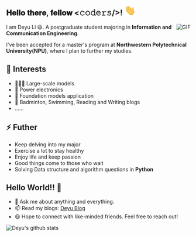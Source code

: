 <h2> 𝐇𝐞𝐥𝐥𝐨 𝐭𝐡𝐞𝐫𝐞, 𝐟𝐞𝐥𝐥𝐨𝐰 <𝚌𝚘𝚍𝚎𝚛𝚜/>! <img src="https://raw.githubusercontent.com/ABSphreak/ABSphreak/master/gifs/Hi.gif" width="30px" alt=""></h2>

<img align="right" alt="GIF" src="https://raw.githubusercontent.com/JoeyBling/JoeyBling/master/pic/pusheencode.gif" />

I am Deyu Li 😃. A postgraduate student majoring in **Information and Communication Engineering**. 

I've been accepted for a master's program at **Northwestern Polytechnical University(NPU)**, where I plan to further my studies.

## 👯 Interests

* 👨🏽‍💻 Large-scale models
* 🌱 Power electronics
* 🎿 Foundation models application
* 📝 Badminton, Swimming, Reading and Writing blogs
* ......

## ⚡ Futher

- Keep delving into my major
- Exercise a lot to stay healthy
- Enjoy life and keep passion
- Good things come to those who wait
- Solving Data structure and algorithm questions in **Python**

## Hello World!! 🤔

- 💬 Ask me about anything and everything.
- 📫 Read my blogs: [Deyu Blog](https://stevenstage.github.io/)
- 😃 Hope to connect with like-minded friends. Feel free to reach out!

![Deyu's github stats](https://github-readme-stats.vercel.app/api?username=stevenstage&hide=["issues"]&show_icons=true)
